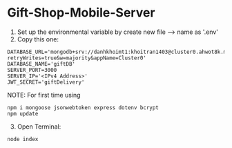 ﻿# Gift-Shop-Mobile-Server

1. Set up the environmental variable by create new file --> name as '.env'
2. Copy this one:
```shell
DATABASE_URL='mongodb+srv://danhkhoimt1:khoitran1403@cluster0.ahwot8k.mongodb.net/?retryWrites=true&w=majority&appName=Cluster0'
DATABASE_NAME='giftDB'
SERVER_PORT=3000
SERVER_IP='<IPv4 Address>'
JWT_SECRET='giftDelivery'
```
NOTE: For first time using
```
npm i mongoose jsonwebtoken express dotenv bcrypt
npm update
```
3. Open Terminal:
```shell
node index
